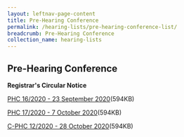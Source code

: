 ```yaml
---
layout: leftnav-page-content
title: Pre-Hearing Conference
permalink: /hearing-lists/pre-hearing-conference-list/
breadcrumb: Pre-Hearing Conference
collection_name: hearing-lists
---
```


Pre-Hearing Conference
---

**Registrar's Circular Notice**

[PHC 16/2020 - 23 September 2020](/files/Phc162020-23Sep2020.pdf)(594KB)

[PHC 17/2020 - 7 October 2020](/files/Phc172020-07Oct2020.pdf)(594KB)

[C-PHC 12/2020 - 28 October 2020](/files/C-Phc122020-28Oct2020.pdf)(594KB)



